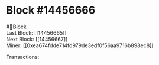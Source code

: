 
Block #14456666
===============
  
#🧊Block  
Last Block: [[14456665]]  
Next Block: [[14456667]]  
Miner: [[0xea674fdde714fd979de3edf0f56aa9716b898ec8]]  

 Transactions: